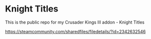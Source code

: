 # Knight Titles

This is the public repo for my Crusader Kings III addon - Knight Titles

https://steamcommunity.com/sharedfiles/filedetails/?id=2342632546
